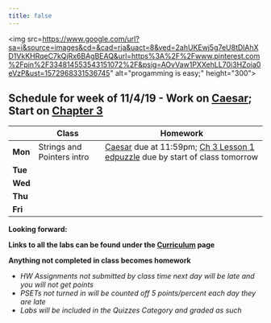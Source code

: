 ```yaml
---
title: false
---
```


<!-- # Hello, world! -->

<img src=https://www.google.com/url?sa=i&source=images&cd=&cad=rja&uact=8&ved=2ahUKEwj5g7eU8tDlAhXD1VkKHRqeC7kQjRx6BAgBEAQ&url=https%3A%2F%2Fwww.pinterest.com%2Fpin%2F334814553543151072%2F&psig=AOvVaw1PXXehLL70i3HZoia0eVzP&ust=1572968331536745" alt="progamming is easy;" height="300">

## Schedule for week of 11/4/19 - Work on [Caesar](https://docs.cs50.net/2019/ap/problems/caesar/caesar.html); Start on [Chapter 3](curriculum/3)

  |       |Class                  |Homework   |
  |-------|---------              |---------  |
  |**Mon**|Strings and Pointers intro|[Caesar](https://docs.cs50.net/2019/ap/problems/caesar/caesar.html) due at 11:59pm; [Ch 3 Lesson 1 edpuzzle](https://edpuzzle.com/assignments/5dc0586d59164740b29e0e3c/watch) due by start of class tomorrow|
  |**Tue**||   |
  |**Wed**|     |   |
  |**Thu**|           |           |
  |**Fri**|                       |           |

**Looking forward:** 

**Links to all the labs can be found under the [Curriculum](/curriculum/index.md) page**

**Anything not completed in class becomes homework**
  - *HW Assignments not submitted by class time next day will be late and you will not get points*
  - *PSETs not turned in will be counted off 5 points/percent each day they are late*
  - *Labs will be included in the Quizzes Category and graded as such*

<!-- This is CS50 AP, Harvard University's introduction to the intellectual enterprises of computer science and the art of programming for students in high school, which satisfies the College Board's AP CS Principles curriculum framework.

<iframe src="https://www.youtube.com/embed/tZxLMIk_SaY?playlist=GAB6Gm7pTTA"></iframe> -->
